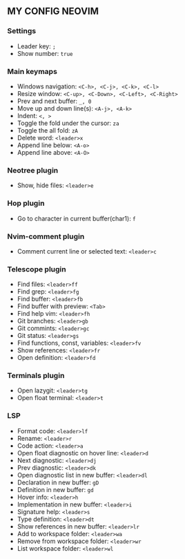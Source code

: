 ## MY CONFIG NEOVIM

### Settings

- Leader key: `;`
- Show number: `true`

### Main keymaps

- Windows navigation: `<C-h>, <C-j>, <C-k>, <C-l>`
- Resize window: `<C-up>, <C-Down>, <C-Left>, <C-Right>`
- Prev and next buffer: `_, 0`
- Move up and down line(s): `<A-j>, <A-k>`
- Indent: `<, >`
- Toggle the fold under the cursor: `za`
- Toggle the all fold: `zA`
- Delete word: `<leader>x`
- Append line below: `<A-o>`
- Append line above: `<A-O>`

### Neotree plugin

- Show, hide files: `<leader>e`

### Hop plugin

- Go to character in current buffer(char1): `f`

### Nvim-comment plugin

- Comment current line or selected text: `<leader>c`

### Telescope plugin

- Find files: `<leader>ff`
- Find grep: `<leader>fg`
- Find buffer: `<leader>fb`
- Find buffer with preview: `<Tab>`
- Find help vim: `<leader>fh`
- Git branches: `<leader>gb`
- Git commints: `<leader>gc`
- Git status: `<leader>gs`
- Find functions, const, variables: `<leader>fv`
- Show references: `<leader>fr`
- Open definition: `<leader>fd`

### Terminals plugin

- Open lazygit: `<leader>tg`
- Open float terminal: `<leader>t`

### LSP

- Format code: `<leader>lf`
- Rename: `<leader>r`
- Code action: `<leader>a`
- Open float diagnostic on hover line: `<leader>d`
- Next diagnostic: `<leader>dj`
- Prev diagnostic: `<leader>dk`
- Open diagnostic list in new buffer: `<leader>dl`
- Declaration in new buffer: `gD`
- Definition in new buffer: `gd`
- Hover info: `<leader>h`
- Implementation in new buffer: `<leader>i`
- Signature help: `<leader>s`
- Type definition: `<leader>dt`
- Show references in new buffer: `<leader>lr`
- Add to workspace folder: `<leader>wa`
- Remove from workspace folder: `<leader>wr`
- List workspace folder: `<leader>wl`
